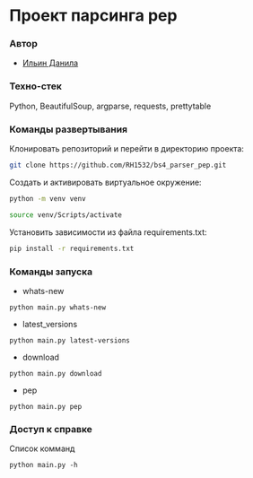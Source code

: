 # Проект парсинга pep
### Автор 
- [Ильин Данила](https://github.com/RH1532)
### Техно-стек 
Python, BeautifulSoup, argparse, requests, prettytable
### Команды развертывания
Клонировать репозиторий и перейти в директорию проекта:
```bash
git clone https://github.com/RH1532/bs4_parser_pep.git
```
Cоздать и активировать виртуальное окружение:
```bash
python -m venv venv
```
```bash
source venv/Scripts/activate
```
Установить зависимости из файла requirements.txt:
```bash
pip install -r requirements.txt
```
### Команды запуска
- whats-new   
```
python main.py whats-new
```
- latest_versions
```
python main.py latest-versions
```
- download   
```
python main.py download
```
- pep
```
python main.py pep
```
### Доступ к справке
Список комманд
```
python main.py -h
```